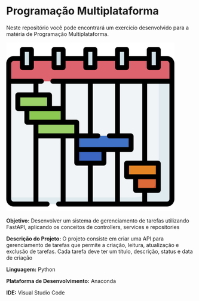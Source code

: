 # Programação Multiplataforma

Neste repositório você pode encontrará um exercício desenvolvido para a matéria de  Programação Multiplataforma. 

<img src = "https://github.com/luanamayumi4/free_images/blob/main/task_icon.png"
 width="450px"/>

**Objetivo:** Desenvolver um sistema de gerenciamento de tarefas utilizando FastAPI, aplicando os conceitos de controllers, services e repositories

**Descrição do Projeto:** O projeto consiste em criar uma API para gerenciamento de tarefas que permite a criação, leitura, atualização e exclusão de tarefas. Cada tarefa deve ter um título, descrição, status e data de criação

**Linguagem:** Python

**Plataforma de Desenvolvimento:** Anaconda

**IDE:** Visual Studio Code
